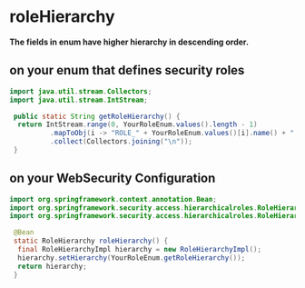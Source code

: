 # roleHierarchy

**The fields in enum have higher hierarchy in descending order.**

## on your enum that defines security roles

```java
import java.util.stream.Collectors;
import java.util.stream.IntStream;
```

```java
 public static String getRoleHierarchy() {
  return IntStream.range(0, YourRoleEnum.values().length - 1)
          .mapToObj(i -> "ROLE_" + YourRoleEnum.values()[i].name() + " > " + "ROLE_" + YourRoleEnum.values()[i + 1].name())
          .collect(Collectors.joining("\n"));
 }
```

## on your WebSecurity Configuration

```java
import org.springframework.context.annotation.Bean;
import org.springframework.security.access.hierarchicalroles.RoleHierarchy;
import org.springframework.security.access.hierarchicalroles.RoleHierarchyImpl;
```

```java
 @Bean
 static RoleHierarchy roleHierarchy() {
  final RoleHierarchyImpl hierarchy = new RoleHierarchyImpl();
  hierarchy.setHierarchy(YourRoleEnum.getRoleHierarchy());
  return hierarchy;
 }
```
